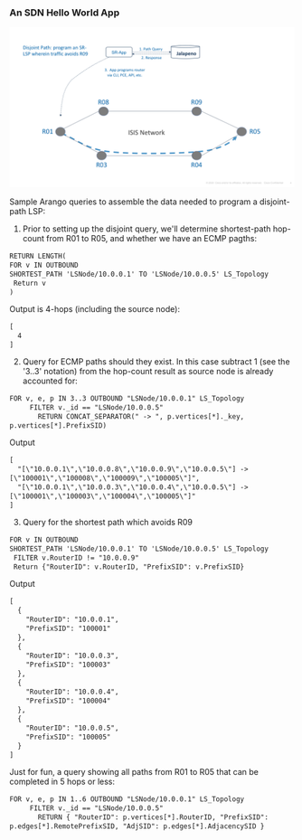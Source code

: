 ###  An SDN Hello World App

![example topology](diagrams/example-topology.png)

Sample Arango queries to assemble the data needed to program a disjoint-path LSP:

1. Prior to setting up the disjoint query, we'll determine shortest-path hop-count from R01 to R05, and whether we have an ECMP pagths:
```
RETURN LENGTH(
FOR v IN OUTBOUND 
SHORTEST_PATH 'LSNode/10.0.0.1' TO 'LSNode/10.0.0.5' LS_Topology
 Return v
)
```
Output is 4-hops (including the source node):
```
[
  4
]
```
2. Query for ECMP paths should they exist.  In this case subtract 1 (see the '3..3' notation) from the hop-count result as source node is already accounted for:
```
FOR v, e, p IN 3..3 OUTBOUND "LSNode/10.0.0.1" LS_Topology
     FILTER v._id == "LSNode/10.0.0.5"
       RETURN CONCAT_SEPARATOR(" -> ", p.vertices[*]._key, p.vertices[*].PrefixSID)
```
Output
```
[
  "[\"10.0.0.1\",\"10.0.0.8\",\"10.0.0.9\",\"10.0.0.5\"] -> [\"100001\",\"100008\",\"100009\",\"100005\"]",
  "[\"10.0.0.1\",\"10.0.0.3\",\"10.0.0.4\",\"10.0.0.5\"] -> [\"100001\",\"100003\",\"100004\",\"100005\"]"
]
```
3. Query for the shortest path which avoids R09
```
FOR v IN OUTBOUND 
SHORTEST_PATH 'LSNode/10.0.0.1' TO 'LSNode/10.0.0.5' LS_Topology
 FILTER v.RouterID != "10.0.0.9"
 Return {"RouterID": v.RouterID, "PrefixSID": v.PrefixSID}
```
Output
```
[
  {
    "RouterID": "10.0.0.1",
    "PrefixSID": "100001"
  },
  {
    "RouterID": "10.0.0.3",
    "PrefixSID": "100003"
  },
  {
    "RouterID": "10.0.0.4",
    "PrefixSID": "100004"
  },
  {
    "RouterID": "10.0.0.5",
    "PrefixSID": "100005"
  }
]
```

Just for fun, a query showing all paths from R01 to R05 that can be completed in 5 hops or less:
```
FOR v, e, p IN 1..6 OUTBOUND "LSNode/10.0.0.1" LS_Topology
     FILTER v._id == "LSNode/10.0.0.5"
       RETURN { "RouterID": p.vertices[*].RouterID, "PrefixSID": p.edges[*].RemotePrefixSID, "AdjSID": p.edges[*].AdjacencySID }
```



